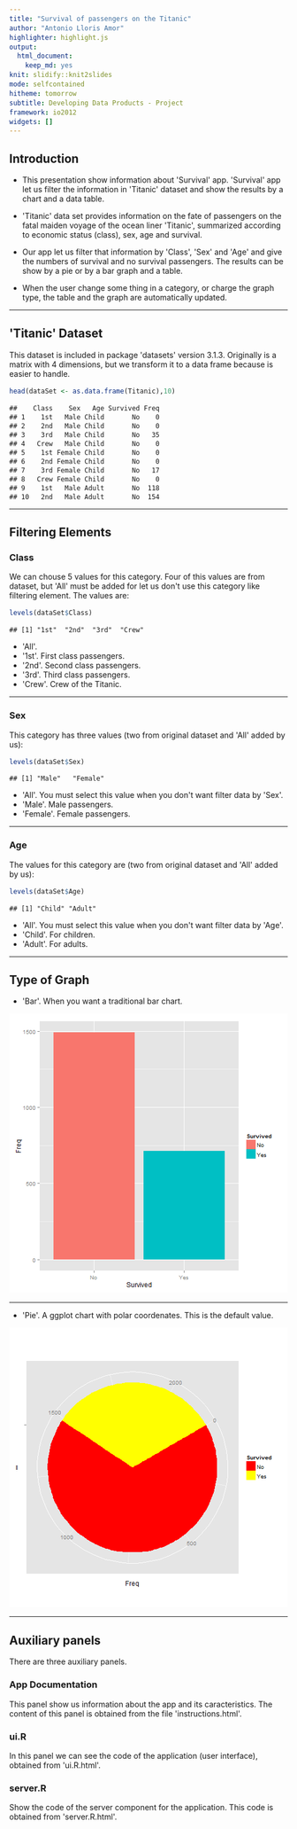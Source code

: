 ```yaml
---
title: "Survival of passengers on the Titanic"
author: "Antonio Lloris Amor"
highlighter: highlight.js
output:
  html_document:
    keep_md: yes
knit: slidify::knit2slides
mode: selfcontained
hitheme: tomorrow
subtitle: Developing Data Products - Project
framework: io2012
widgets: []
---
```


## Introduction

- This presentation show information about 'Survival' app. 'Survival' app let us
filter the information in 'Titanic' dataset and show the results by a chart and 
a data table.

- 'Titanic' data set provides information on the fate of passengers on the fatal
maiden voyage of the ocean liner 'Titanic', summarized according to economic
status (class), sex, age and survival.

- Our app let us filter that information by 'Class', 'Sex' and 'Age' and give the
numbers of survival and no survival passengers. The results can be show by a pie
or by a bar graph and a table.

- When the user change some thing in a category, or charge the graph type, the
table and the graph are automatically updated. 

---

## 'Titanic' Dataset

This dataset is included in package 'datasets' version 3.1.3. Originally is a 
matrix with 4 dimensions, but we transform it to a data frame because is easier
to handle.


```r
head(dataSet <- as.data.frame(Titanic),10)
```

```
##    Class    Sex   Age Survived Freq
## 1    1st   Male Child       No    0
## 2    2nd   Male Child       No    0
## 3    3rd   Male Child       No   35
## 4   Crew   Male Child       No    0
## 5    1st Female Child       No    0
## 6    2nd Female Child       No    0
## 7    3rd Female Child       No   17
## 8   Crew Female Child       No    0
## 9    1st   Male Adult       No  118
## 10   2nd   Male Adult       No  154
```

---

## Filtering Elements
### Class

We can chouse 5 values for this category. Four of this values are from dataset,
but 'All' must be added for let us don't use this category like filtering element.
The values are:


```r
levels(dataSet$Class)
```

```
## [1] "1st"  "2nd"  "3rd"  "Crew"
```

- 'All'.
- '1st'. First class passengers.
- '2nd'. Second class passengers.
- '3rd'. Third class passengers.
- 'Crew'. Crew of the Titanic.

---

### Sex

This category has three values (two from original dataset and 'All' added by us):


```r
levels(dataSet$Sex)
```

```
## [1] "Male"   "Female"
```

- 'All'. You must select this value when you don't want filter data by 'Sex'.
- 'Male'. Male passengers.
- 'Female'. Female passengers.

---

### Age

The values for this category are (two from original dataset and 'All' added by us):


```r
levels(dataSet$Age)
```

```
## [1] "Child" "Adult"
```

- 'All'. You must select this value when you don't want filter data by 'Age'.
- 'Child'. For children.
- 'Adult'. For adults.

---

## Type of Graph

- 'Bar'. When you want a traditional bar chart.



![plot of chunk unnamed-chunk-6](assets/fig/unnamed-chunk-6-1.png) 

---

- 'Pie'. A ggplot chart with polar coordenates. This is the default value.

![plot of chunk unnamed-chunk-7](assets/fig/unnamed-chunk-7-1.png) 

---

## Auxiliary panels

There are three auxiliary panels.

### App Documentation

This panel show us information about the app and its caracteristics. The content
of this panel is obtained from the file 'instructions.html'.

### ui.R

In this panel we can see the code of the application (user interface), obtained
from 'ui.R.html'.

### server.R

Show the code of the server component for the application. This code is obtained
from 'server.R.html'.

